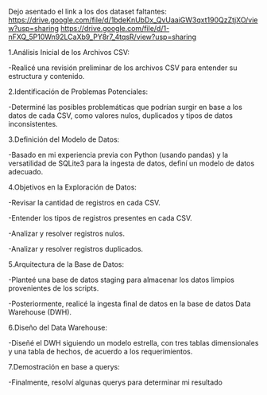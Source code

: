 Dejo asentado el link a los dos dataset faltantes:
https://drive.google.com/file/d/1bdeKnUbDx_QvUaaiGW3qxt190QzZtjXO/view?usp=sharing
https://drive.google.com/file/d/1-nFXQ_5P10Wn92LCaXb9_PY8r7_4tqsR/view?usp=sharing


1.Análisis Inicial de los Archivos CSV: 													

  -Realicé una revisión preliminar de los archivos CSV para entender su estructura y contenido.

2.Identificación de Problemas Potenciales:

  -Determiné las posibles problemáticas que podrían surgir en base a los datos de cada CSV, como valores nulos, duplicados y tipos de datos inconsistentes.

3.Definición del Modelo de Datos:

  -Basado en mi experiencia previa con Python (usando pandas) y la versatilidad de SQLite3 para la ingesta de datos, definí un modelo de datos adecuado.

4.Objetivos en la Exploración de Datos:

  -Revisar la cantidad de registros en cada CSV.

  -Entender los tipos de registros presentes en cada CSV.

  -Analizar y resolver registros nulos.
  
  -Analizar y resolver registros duplicados.

5.Arquitectura de la Base de Datos:

  -Planteé una base de datos staging para almacenar los datos limpios provenientes de los scripts.
  
  -Posteriormente, realicé la ingesta final de datos en la base de datos Data Warehouse (DWH).

6.Diseño del Data Warehouse:

  -Diseñé el DWH siguiendo un modelo estrella, con tres tablas dimensionales y una tabla de hechos, de acuerdo a los requerimientos.

7.Demostración en base a querys:
  
  -Finalmente, resolví algunas querys para determinar mi resultado
